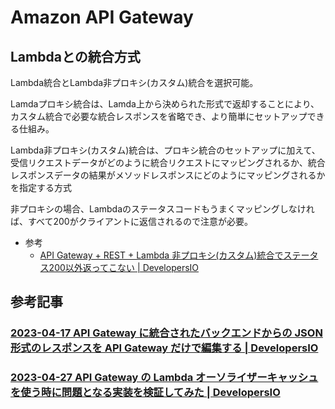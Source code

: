 # Amazon API Gateway

## Lambdaとの統合方式

Lambda統合とLambda非プロキシ(カスタム)統合を選択可能。

Lamdaプロキシ統合は、Lamda上から決められた形式で返却することにより、カスタム統合で必要な統合レスポンスを省略でき、より簡単にセットアップできる仕組み。

Lambda非プロキシ(カスタム)統合は、プロキシ統合のセットアップに加えて、受信リクエストデータがどのように統合リクエストにマッピングされるか、統合レスポンスデータの結果がメソッドレスポンスにどのようにマッピングされるかを指定する方式

非プロキシの場合、Lambdaのステータスコードもうまくマッピングしなければ、すべて200がクライアントに返信されるので注意が必要。

- 参考
  - [API Gateway + REST + Lambda 非プロキシ(カスタム)統合でステータス200以外返ってこない | DevelopersIO](https://dev.classmethod.jp/articles/apigateway-rest-lambda-custom-integrations-status-only-200/)

## 参考記事

### [2023-04-17 API Gateway に統合されたバックエンドからの JSON 形式のレスポンスを API Gateway だけで編集する | DevelopersIO](https://dev.classmethod.jp/articles/api-gateway-vtl-template-response/)

### [2023-04-27 API Gateway の Lambda オーソライザーキャッシュを使う時に問題となる実装を検証してみた | DevelopersIO](https://dev.classmethod.jp/articles/api-gateway-authorizor-cache-policy/)